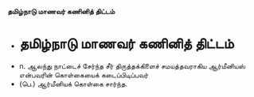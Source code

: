 **தமிழ்நாடு மாணவர் கணினித் திட்டம்**
- # தமிழ்நாடு மாணவர் கணினித் திட்டம்
- n. ஆலந்து நாட்டைச் சேர்ந்த சீர் திருத்தக்கிளைச் சமயத்தவராகிய ஆர்மீனியஸ் என்பவரின் கொள்கையைக் கடைப்பிடிப்பவர்
- (பெ.) ஆர்மீனியக் கொள்கை சார்ந்த.

